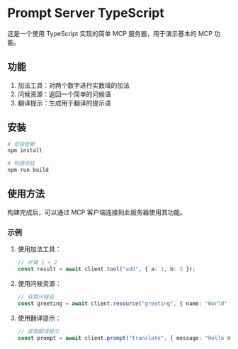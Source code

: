 # Prompt Server TypeScript

这是一个使用 TypeScript 实现的简单 MCP 服务器，用于演示基本的 MCP 功能。

## 功能

1. 加法工具：对两个数字进行实数域的加法
2. 问候资源：返回一个简单的问候语
3. 翻译提示：生成用于翻译的提示语

## 安装

```bash
# 安装依赖
npm install

# 构建项目
npm run build
```

## 使用方法

构建完成后，可以通过 MCP 客户端连接到此服务器使用其功能。

### 示例

1. 使用加法工具：

   ```typescript
   // 计算 1 + 2
   const result = await client.tool("add", { a: 1, b: 2 });
   ```

2. 使用问候资源：

   ```typescript
   // 获取问候语
   const greeting = await client.resource("greeting", { name: "World" });
   ```

3. 使用翻译提示：
   ```typescript
   // 获取翻译提示
   const prompt = await client.prompt("translate", { message: "Hello World" });
   ```
